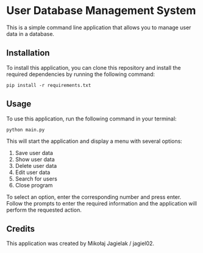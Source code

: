 # User Database Management System

This is a simple command line application that allows you to manage user data in a database.

## Installation

To install this application, you can clone this repository and install the required dependencies by running the following command:

```
pip install -r requirements.txt
```

## Usage

To use this application, run the following command in your terminal:

```
python main.py
```

This will start the application and display a menu with several options:

1. Save user data
2. Show user data
3. Delete user data
4. Edit user data
5. Search for users
6. Close program

To select an option, enter the corresponding number and press enter. Follow the prompts to enter the required information and the application will perform the requested action.

## Credits

This application was created by Mikołaj Jagielak / jagiel02.
